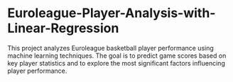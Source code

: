 # Euroleague-Player-Analysis-with-Linear-Regression
This project analyzes Euroleague basketball player performance using machine learning techniques. The goal is to predict game scores based on key player statistics and to explore the most significant factors influencing player performance.
